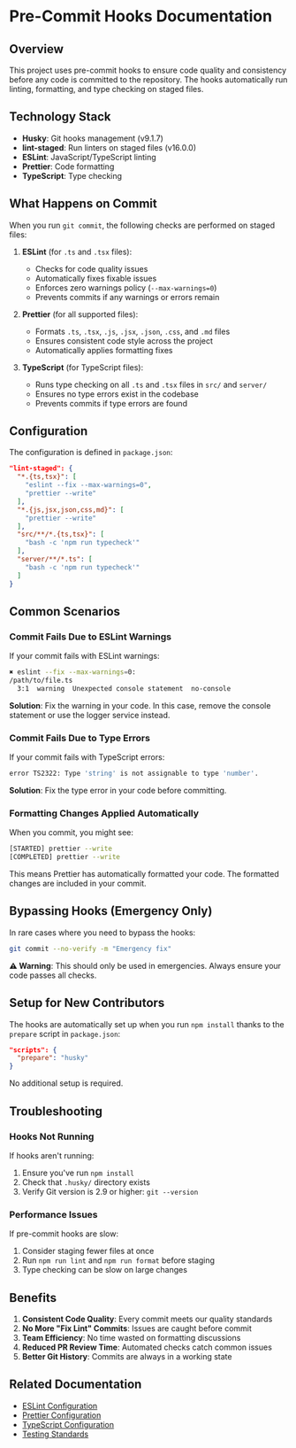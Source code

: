 # Pre-Commit Hooks Documentation

## Overview

This project uses pre-commit hooks to ensure code quality and consistency before any code is committed to the repository. The hooks automatically run linting, formatting, and type checking on staged files.

## Technology Stack

- **Husky**: Git hooks management (v9.1.7)
- **lint-staged**: Run linters on staged files (v16.0.0)
- **ESLint**: JavaScript/TypeScript linting
- **Prettier**: Code formatting
- **TypeScript**: Type checking

## What Happens on Commit

When you run `git commit`, the following checks are performed on staged files:

1. **ESLint** (for `.ts` and `.tsx` files):

   - Checks for code quality issues
   - Automatically fixes fixable issues
   - Enforces zero warnings policy (`--max-warnings=0`)
   - Prevents commits if any warnings or errors remain

2. **Prettier** (for all supported files):

   - Formats `.ts`, `.tsx`, `.js`, `.jsx`, `.json`, `.css`, and `.md` files
   - Ensures consistent code style across the project
   - Automatically applies formatting fixes

3. **TypeScript** (for TypeScript files):
   - Runs type checking on all `.ts` and `.tsx` files in `src/` and `server/`
   - Ensures no type errors exist in the codebase
   - Prevents commits if type errors are found

## Configuration

The configuration is defined in `package.json`:

```json
"lint-staged": {
  "*.{ts,tsx}": [
    "eslint --fix --max-warnings=0",
    "prettier --write"
  ],
  "*.{js,jsx,json,css,md}": [
    "prettier --write"
  ],
  "src/**/*.{ts,tsx}": [
    "bash -c 'npm run typecheck'"
  ],
  "server/**/*.ts": [
    "bash -c 'npm run typecheck'"
  ]
}
```

## Common Scenarios

### Commit Fails Due to ESLint Warnings

If your commit fails with ESLint warnings:

```bash
✖ eslint --fix --max-warnings=0:
/path/to/file.ts
  3:1  warning  Unexpected console statement  no-console
```

**Solution**: Fix the warning in your code. In this case, remove the console statement or use the logger service instead.

### Commit Fails Due to Type Errors

If your commit fails with TypeScript errors:

```bash
error TS2322: Type 'string' is not assignable to type 'number'.
```

**Solution**: Fix the type error in your code before committing.

### Formatting Changes Applied Automatically

When you commit, you might see:

```bash
[STARTED] prettier --write
[COMPLETED] prettier --write
```

This means Prettier has automatically formatted your code. The formatted changes are included in your commit.

## Bypassing Hooks (Emergency Only)

In rare cases where you need to bypass the hooks:

```bash
git commit --no-verify -m "Emergency fix"
```

**⚠️ Warning**: This should only be used in emergencies. Always ensure your code passes all checks.

## Setup for New Contributors

The hooks are automatically set up when you run `npm install` thanks to the `prepare` script in `package.json`:

```json
"scripts": {
  "prepare": "husky"
}
```

No additional setup is required.

## Troubleshooting

### Hooks Not Running

If hooks aren't running:

1. Ensure you've run `npm install`
2. Check that `.husky/` directory exists
3. Verify Git version is 2.9 or higher: `git --version`

### Performance Issues

If pre-commit hooks are slow:

1. Consider staging fewer files at once
2. Run `npm run lint` and `npm run format` before staging
3. Type checking can be slow on large changes

## Benefits

1. **Consistent Code Quality**: Every commit meets our quality standards
2. **No More "Fix Lint" Commits**: Issues are caught before commit
3. **Team Efficiency**: No time wasted on formatting discussions
4. **Reduced PR Review Time**: Automated checks catch common issues
5. **Better Git History**: Commits are always in a working state

## Related Documentation

- [ESLint Configuration](./.eslintrc.json)
- [Prettier Configuration](./.prettierrc)
- [TypeScript Configuration](./tsconfig.json)
- [Testing Standards](./TESTING-STANDARDS.md)
